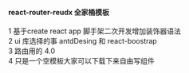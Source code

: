 #### react-router-reudx 全家桶模板  
 1 基于create react app 脚手架二次开发增加装饰器语法   
 2 ui 库选择的事 antdDesing 和 react-boostrap   
 3 路由用的 4.0  
 4 只是一个空模板大家可以下载下来自由写组件 
 
